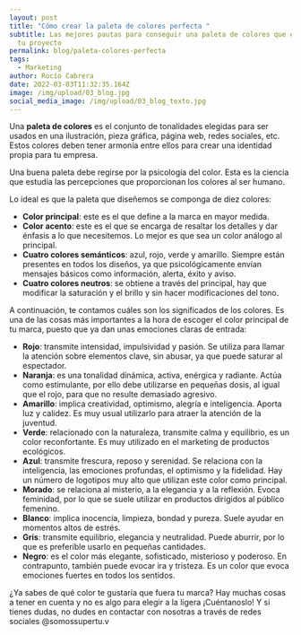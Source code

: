 ```yaml
---
layout: post
title: "Cómo crear la paleta de colores perfecta "
subtitle: Las mejores pautas para conseguir una paleta de colores que encaje con
  tu proyecto
permalink: blog/paleta-colores-perfecta
tags:
  - Marketing
author: Rocío Cabrera
date: 2022-03-03T11:32:35.164Z
image: /img/upload/03_blog.jpg
social_media_image: /img/upload/03_blog_texto.jpg
---
```

Una **paleta de colores** es el conjunto de tonalidades elegidas para ser usados en una ilustración, pieza gráfica, página web, redes sociales, etc. Estos colores deben tener armonía entre ellos para crear una identidad propia para tu empresa.

Una buena paleta debe regirse por la psicología del color. Esta es la ciencia que estudia las percepciones que proporcionan los colores al ser humano. 



Lo ideal es que la paleta que diseñemos se componga de diez colores: 

* **Color principal**: este es el que define a la marca en mayor medida.
* **Color acento**: este es el que se encarga de resaltar los detalles y dar énfasis a lo que necesitemos. Lo mejor es que sea un color análogo al principal.
* **Cuatro colores semánticos**: azul, rojo, verde y amarillo. Siempre están presentes en todos los diseños, ya que psicológicamente envían mensajes básicos como información, alerta, éxito y aviso.
* **Cuatro colores neutros**: se obtiene a través del principal, hay que modificar la saturación y el brillo y sin hacer modificaciones del tono.



A continuación, te contamos cuáles son los significados de los colores. Es una de las cosas más importantes a la hora de escoger el color principal de tu marca, puesto que ya dan unas emociones claras de entrada: 

* **Rojo**: transmite intensidad, impulsividad y pasión. Se utiliza para llamar la atención sobre elementos clave, sin abusar, ya que puede saturar al espectador. 
* **Naranja**: es una tonalidad dinámica, activa, enérgica y radiante. Actúa como estimulante, por ello debe utilizarse en pequeñas dosis, al igual que el rojo, para que no resulte demasiado agresivo. 
* **Amarillo**: implica creatividad, optimismo, alegría e inteligencia. Aporta luz y calidez. Es muy usual utilizarlo para atraer la atención de la juventud.
* **Verde**: relacionado con la naturaleza, transmite calma y equilibrio, es un color reconfortante. Es muy utilizado en el marketing de productos ecológicos. 
* **Azul**: transmite frescura, reposo y serenidad. Se relaciona con la inteligencia, las emociones profundas, el optimismo y la fidelidad. Hay un número de logotipos muy alto que utilizan este color como principal. 
* **Morado**: se relaciona al misterio, a la elegancia y a la reflexión. Evoca feminidad, por lo que se suele utilizar en productos dirigidos al público femenino.
* **Blanco**: implica inocencia, limpieza, bondad y pureza. Suele ayudar en momentos altos de estrés.
* **Gris**: transmite equilibrio, elegancia y neutralidad. Puede aburrir, por lo que es preferible usarlo en pequeñas cantidades. 
* **Negro**: es el color más elegante, sofisticado, misterioso y poderoso. En contrapunto, también puede evocar ira y tristeza. Es un color que evoca emociones fuertes en todos los sentidos. 



¿Ya sabes de qué color te gustaría que fuera tu marca? Hay muchas cosas a tener en cuenta y no es algo para elegir a la ligera ¡Cuéntanoslo! Y si tienes dudas, no dudes en contactar con nosotras a través de redes sociales @somossupertu.v